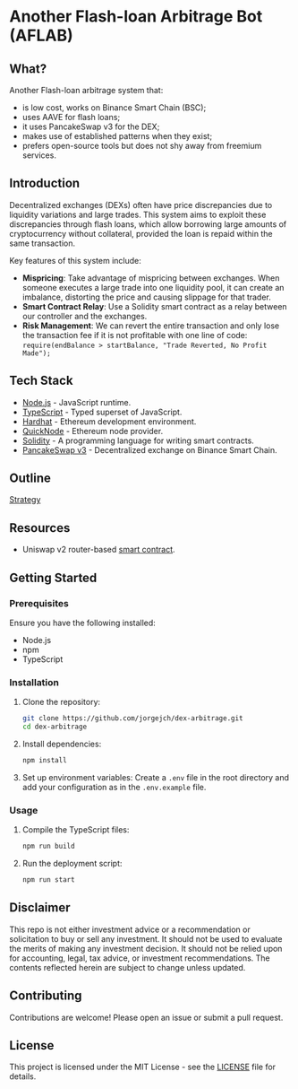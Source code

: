 # Another Flash-loan Arbitrage Bot (AFLAB)

## What?

Another Flash-loan arbitrage system that:

- is low cost, works on Binance Smart Chain (BSC);
- uses AAVE for flash loans;
- it uses PancakeSwap v3 for the DEX;
- makes use of established patterns when they exist;
- prefers open-source tools but does not shy away from freemium services.

## Introduction

Decentralized exchanges (DEXs) often have price discrepancies due to liquidity variations and large trades. This system aims to exploit these discrepancies through flash loans, which allow borrowing large amounts of cryptocurrency without collateral, provided the loan is repaid within the same transaction.

Key features of this system include:

- **Mispricing**: Take advantage of mispricing between exchanges. When someone executes a large trade into one liquidity pool, it can create an imbalance, distorting the price and causing slippage for that trader.
- **Smart Contract Relay**: Use a Solidity smart contract as a relay between our controller and the exchanges.
- **Risk Management**: We can revert the entire transaction and only lose the transaction fee if it is not profitable with one line of code: `require(endBalance > startBalance, "Trade Reverted, No Profit Made");`

## Tech Stack

- [Node.js](https://nodejs.org) - JavaScript runtime.
- [TypeScript](https://www.typescriptlang.org) - Typed superset of JavaScript.
- [Hardhat](https://hardhat.org) - Ethereum development environment.
- [QuickNode](https://www.quicknode.com) - Ethereum node provider.
- [Solidity](https://soliditylang.org) - A programming language for writing smart contracts.
- [PancakeSwap v3](https://pancakeswap.finance) - Decentralized exchange on Binance Smart Chain.

## Outline

[Strategy](STRATEGY.md)

## Resources

- Uniswap v2 router-based [smart contract](https://github.com/jamesbachini/DEX-Arbitrage/blob/main/contracts/Arb.sol).

## Getting Started

### Prerequisites

Ensure you have the following installed:

- Node.js
- npm
- TypeScript

### Installation

1. Clone the repository:

    ```sh
    git clone https://github.com/jorgejch/dex-arbitrage.git
    cd dex-arbitrage
    ```

2. Install dependencies:

    ```sh
    npm install
    ```

3. Set up environment variables: Create a `.env` file in the root directory and add your configuration as in the `.env.example` file.

### Usage

1. Compile the TypeScript files:

    ```sh
    npm run build
    ```

2. Run the deployment script:

    ```sh
    npm run start
    ```

## Disclaimer

This repo is not either investment advice or a recommendation or solicitation to buy or sell any investment. It should not be used to evaluate the merits of making any investment decision. It should not be relied upon for accounting, legal, tax advice, or investment recommendations. The contents reflected herein are subject to change unless updated.

## Contributing

Contributions are welcome! Please open an issue or submit a pull request.

## License

This project is licensed under the MIT License - see the [LICENSE](LICENSE) file for details.
